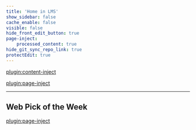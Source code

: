 ```yaml
---
title: 'Home in LMS'
show_sidebar: false
cache_enable: false
visible: false
hide_front_edit_button: true
page-inject:
    processed_content: true
hide_git_sync_repo_link: true
protectEdit: true
---
```


[plugin:content-inject](/cpt-363/home/_important-reminders)

[plugin:page-inject](/cpt-363/home/_class-preparations)

<hr>

## Web Pick of the Week
[plugin:page-inject](/cpt-363/web-pick-of-the-week/)
